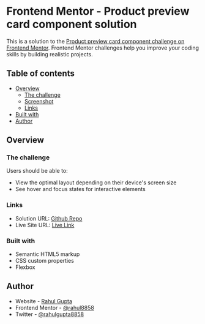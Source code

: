 # Frontend Mentor - Product preview card component solution

This is a solution to the [Product preview card component challenge on Frontend Mentor](https://www.frontendmentor.io/challenges/product-preview-card-component-GO7UmttRfa). Frontend Mentor challenges help you improve your coding skills by building realistic projects. 

## Table of contents

- [Overview](#overview)
  - [The challenge](#the-challenge)
  - [Screenshot](#screenshot)
  - [Links](#links)
- [Built with](#built-with)
- [Author](#author)

## Overview

### The challenge

Users should be able to:

- View the optimal layout depending on their device's screen size
- See hover and focus states for interactive elements

### Links

- Solution URL: [Github Repo](https://github.com/rahul8858/ProductCardgit)
- Live Site URL: [Live Link](https://rahul8858.github.io/ProductCard/)


### Built with

- Semantic HTML5 markup
- CSS custom properties
- Flexbox

## Author

- Website - [Rahul Gupta](https://rahulio.netlify.app/)
- Frontend Mentor - [@rahul8858](https://www.frontendmentor.io/profile/rahul8858)
- Twitter - [@rahulgupta8858](https://www.twitter.com/rahulgupta8858)


